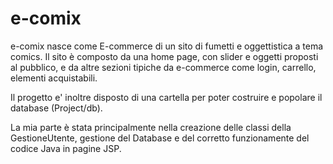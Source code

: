# e-comix

e-comix nasce come E-commerce di un sito di fumetti e oggettistica a tema comics.
Il sito è composto da una home page, con slider e oggetti proposti al pubblico,
e da altre sezioni tipiche da e-commerce come login, carrello, elementi acquistabili.

Il progetto e' inoltre disposto di una cartella per poter costruire e popolare il database (Project/db).

La mia parte è stata principalmente nella creazione delle classi della GestioneUtente, gestione del Database e del corretto funzionamente del codice Java in pagine JSP.
